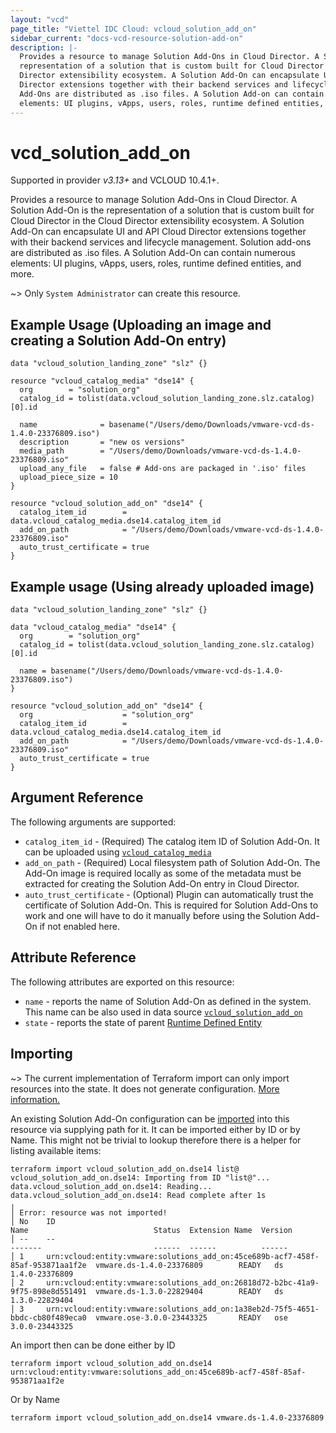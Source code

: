 ```yaml
---
layout: "vcd"
page_title: "Viettel IDC Cloud: vcloud_solution_add_on"
sidebar_current: "docs-vcd-resource-solution-add-on"
description: |-
  Provides a resource to manage Solution Add-Ons in Cloud Director. A Solution Add-On is the
  representation of a solution that is custom built for Cloud Director in the Cloud
  Director extensibility ecosystem. A Solution Add-On can encapsulate UI and API Cloud
  Director extensions together with their backend services and lifecycle management. Solution
  Add-Ons are distributed as .iso files. A Solution Add-on can contain numerous
  elements: UI plugins, vApps, users, roles, runtime defined entities, and more.
---
```


# vcd\_solution\_add\_on

Supported in provider *v3.13+* and VCLOUD 10.4.1+.

Provides a resource to manage Solution Add-Ons in Cloud Director. A Solution Add-On is the
representation of a solution that is custom built for Cloud Director in the Cloud
Director extensibility ecosystem. A Solution Add-On can encapsulate UI and API Cloud Director
extensions together with their backend services and lifecycle management. Solution аdd-оns are
distributed as .iso files. A Solution Add-On can contain numerous elements: UI plugins, vApps,
users, roles, runtime defined entities, and more.

~> Only `System Administrator` can create this resource.

## Example Usage (Uploading an image and creating a Solution Add-On entry)

```hcl
data "vcloud_solution_landing_zone" "slz" {}

resource "vcloud_catalog_media" "dse14" {
  org        = "solution_org"
  catalog_id = tolist(data.vcloud_solution_landing_zone.slz.catalog)[0].id

  name              = basename("/Users/demo/Downloads/vmware-vcd-ds-1.4.0-23376809.iso")
  description       = "new os versions"
  media_path        = "/Users/demo/Downloads/vmware-vcd-ds-1.4.0-23376809.iso"
  upload_any_file   = false # Add-ons are packaged in '.iso' files
  upload_piece_size = 10
}

resource "vcloud_solution_add_on" "dse14" {
  catalog_item_id        = data.vcloud_catalog_media.dse14.catalog_item_id
  add_on_path            = "/Users/demo/Downloads/vmware-vcd-ds-1.4.0-23376809.iso"
  auto_trust_certificate = true
}

```

## Example usage (Using already uploaded image)
```hcl
data "vcloud_solution_landing_zone" "slz" {}

data "vcloud_catalog_media" "dse14" {
  org        = "solution_org"
  catalog_id = tolist(data.vcloud_solution_landing_zone.slz.catalog)[0].id

  name = basename("/Users/demo/Downloads/vmware-vcd-ds-1.4.0-23376809.iso")
}

resource "vcloud_solution_add_on" "dse14" {
  org                    = "solution_org"
  catalog_item_id        = data.vcloud_catalog_media.dse14.catalog_item_id
  add_on_path            = "/Users/demo/Downloads/vmware-vcd-ds-1.4.0-23376809.iso"
  auto_trust_certificate = true
}
```

## Argument Reference

The following arguments are supported:

* `catalog_item_id` - (Required) The catalog item ID of Solution Add-On. It can be uploaded using
  [`vcloud_catalog_media`](/providers/terraform-viettelidc/vcloud/latest/docs/resources/catalog_media)
* `add_on_path` - (Required) Local filesystem path of Solution Add-On. The Add-On image is required
locally as some of the metadata must be extracted for creating the Solution Add-On entry in Cloud
Director.
* `auto_trust_certificate` - (Optional) Plugin can automatically trust the certificate of Solution
  Add-On. This is required for Solution Add-Ons to work and one will have to do it manually before
  using the Solution Add-On if not enabled here.


## Attribute Reference

The following attributes are exported on this resource:

* `name` - reports the name of Solution Add-On as defined in the system. This name can be also used
  in data source
  [`vcloud_solution_add_on`](/providers/terraform-viettelidc/vcloud/latest/docs/data-sources/solution_add_on)
* `state` - reports the state of parent [Runtime Defined
  Entity](/providers/terraform-viettelidc/vcloud/latest/docs/resources/rde)

## Importing

~> The current implementation of Terraform import can only import resources into the state.
It does not generate configuration. [More information.](https://www.terraform.io/docs/import/)

An existing Solution Add-On configuration can be [imported][docs-import] into this resource via
supplying path for it. It can be imported either by ID or by Name. This might not be trivial to
lookup therefore there is a helper for listing available items:

```
terraform import vcloud_solution_add_on.dse14 list@
vcloud_solution_add_on.dse14: Importing from ID "list@"...
data.vcloud_solution_add_on.dse14: Reading...
data.vcloud_solution_add_on.dse14: Read complete after 1s
╷
│ Error: resource was not imported! 
│ No    ID                                                                              Name                            Status  Extension Name  Version
│ --    --                                                                              -------                         ------  ------          ------
│ 1     urn:vcloud:entity:vmware:solutions_add_on:45ce689b-acf7-458f-85af-953871aa1f2e  vmware.ds-1.4.0-23376809        READY   ds              1.4.0-23376809
│ 2     urn:vcloud:entity:vmware:solutions_add_on:26818d72-b2bc-41a9-9f75-898e8d551491  vmware.ds-1.3.0-22829404        READY   ds              1.3.0-22829404
│ 3     urn:vcloud:entity:vmware:solutions_add_on:1a38eb2d-75f5-4651-bbdc-cb80f489eca0  vmware.ose-3.0.0-23443325       READY   ose             3.0.0-23443325
```



An import then can be done either by ID

```
terraform import vcloud_solution_add_on.dse14 urn:vcloud:entity:vmware:solutions_add_on:45ce689b-acf7-458f-85af-953871aa1f2e
```

Or by Name

```
terraform import vcloud_solution_add_on.dse14 vmware.ds-1.4.0-23376809
```

[docs-import]: https://www.terraform.io/docs/import/
